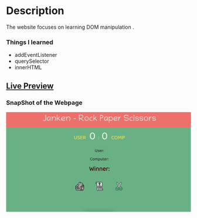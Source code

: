 # Description
The website focuses on learning DOM manipulation .

### Things I learned

- addEventListener
- querySelector
- innerHTML

## [Live Preview](https://rock-paper-scissor-games.netlify.app/)

### SnapShot of the Webpage

![StreetStyle](./Proj_Image/Project.png)